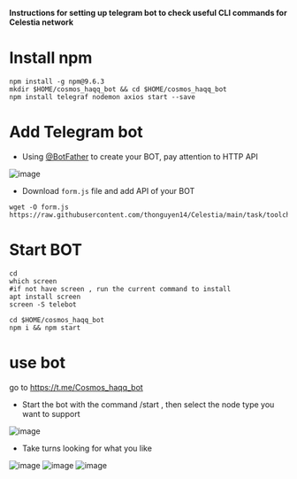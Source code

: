 **Instructions for setting up telegram bot to check useful CLI commands for Celestia network**
# Install npm
```
npm install -g npm@9.6.3
mkdir $HOME/cosmos_haqq_bot && cd $HOME/cosmos_haqq_bot
npm install telegraf nodemon axios start --save
```
# Add Telegram bot
- Using [@BotFather](https://t.me/BotFather) to create your BOT, pay attention to HTTP API

![image](https://user-images.githubusercontent.com/80441573/229410996-94503999-d2e4-4ba4-a4ec-fd0cd0aa25a6.png)

- Download `form.js` file and add API of your BOT
```
wget -O form.js https://raw.githubusercontent.com/thonguyen14/Celestia/main/task/toolcheck/form.js
```
# Start BOT
```
cd
which screen
#if not have screen , run the current command to install
apt install screen
screen -S telebot
```
```
cd $HOME/cosmos_haqq_bot
npm i && npm start
```
# use bot 
go to https://t.me/Cosmos_haqq_bot
- Start the bot with the command /start , then select the node type you want to support

![image](https://user-images.githubusercontent.com/80441573/236667138-ce51dae1-6a51-4c24-89a0-84da55e85a17.png)

- Take turns looking for what you like

![image](https://user-images.githubusercontent.com/80441573/236667193-a9871afb-cffa-4ca3-ba74-6ad49e999ac3.png)
![image](https://user-images.githubusercontent.com/80441573/236667226-3cf6f794-6e01-43e5-934d-241fc0260ec1.png)
![image](https://user-images.githubusercontent.com/80441573/236667250-d009da05-0049-4d15-a53a-9602e02c2c49.png)

